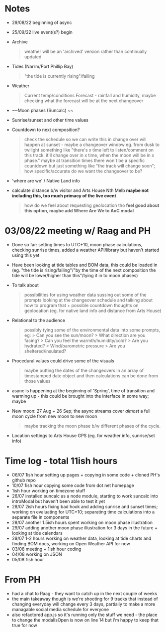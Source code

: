 # Notes
- 29/08/22 beginning of async 
- 25/09/22 live event(s?) begin

- Archive 
    > weather will be an 'archived' version rather than continually updated

- Tides (Narrm/Port Phillip Bay)
    > "the tide is currently rising"/falling
- Weather 
    > Current temp/conditions
    > Forecast - rainfall and humidity, maybe checking what the forecast will be at the next changeover
- ~~Moon phases (Suncalc) ~~
- Sunrise/sunset and other time values 
- Countdown to next composition? 
    > check the schedule so we can write this in
    > change over will happen at sunset - maybe a changeover window eg. from dusk to twilight
something like "there's x time left to listen/comment on this track. it'll change over in x time, when the moon will be in x phase." 
    > maybe at transition times there won't be a specific countdown but just something like "the track will change soon"; how specific/accurate do we want the changeover to be? 
- 'where are we' / Native Land info 
- calculate distance b/w visitor and Arts House Nth Melb **maybe not including this, too much primacy of the live event**
    > how do we feel about requesting geolocation tho 
        **feel good about this option, maybe add Where Are We to AoC modal**
        

# 03/08/22 meeting w/ Raag and PH 
- Done so far: setting times to UTC+10, moon phase calculations, checking sunrise times, added a weather API/library but haven't started using this yet 
- Have been looking at tide tables and BOM data, this could be loaded in (eg. "the tide is rising/falling"/"by the time of the next composition the tide will be lower/higher than this"/tying it in to moon phases)
- To talk about
    > possibilities for using weather data
    > sussing out some of the prompts
    > looking at the changeover schedule and talking about how to program that + possible countdown
    > thoughts on geolocation (eg. for native land info and distance from Arts House)
- Relational to the audience 
    > possibly tying some of the environmental data into some prompts, eg: 
        > Can you see the sun/moon? 
        > What direction are you facing? 
        > Can you feel the warmth/humidity/cold? 
        > Are you hydrated? 
        > Wind/barometric pressure
        > Are you sheltered/insulated?

- Procedural values could drive some of the visuals  
    > maybe putting the dates of the changeovers in an array of timestamped date object and then calculations can be done from those values
- async is happening at the beginning of 'Spring', time of transition and warming up - this could be brought into the interface in some way; maybe 
- New moon: 27 Aug + 26 Sep; the async streams cover *almost* a full moon cycle from new moon to new moon
    > maybe tracking the moon phase b/w different phases of the cycle. 
- Location settings to Arts House GPS (eg. for weather info, sunrise/set info)


# Time log - total 11ish hours
- 06/07 1ish hour setting up pages + copying in some code + cloned PH's github repo 
- 10/07 1ish hour copying some code from dot net homepage
- 1ish hour working on timezone stuff 
- 26/07 installed suncalc as a node module, starting to work suncalc into introModal but haven't been able to test it yet
- 28/07 2ish hours fixing bad hook and adding sunrise and sunset times; working on evaluating for UTC+10; separating time calculations into a separate file in components
- 28/07 another 1.5ish hours spent working on moon phase illustration
- 29/07 adding another moon phase illustration for 3 days in the future + looking at tide calendars
- 29/07 1-2 hours working on weather data, looking at tide charts and finding BOM docs, working on Open Weather API for now
- 03/08 meeting + 1ish hour coding
- 04/08 working on JSON 
- 05/08 1ish hour

# From PH
- had a chat to Raag - they want to catch up in the next couple of weeks
- the main takeaway though is we're shooting for 9 tracks that instead of changing everyday will change every 3 days, partially to make a more managable social media schedule for everyone
- also refactored app.js so it's running only the stuff we need - the place to change the modalIsOpen is now on line 14 but i'm happy to keep that true for now 